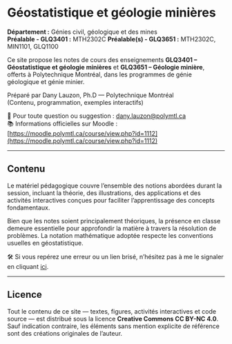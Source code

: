 # Géostatistique et géologie minières

**Département :** Génies civil, géologique et des mines  
**Préalable - GLQ3401 :** MTH2302C
**Préalable(s) - GLQ3651 :** MTH2302C, MIN1101, GLQ1100  

Ce site propose les notes de cours des enseignements **GLQ3401 – Géostatistique et géologie minières** et **GLQ3651 – Géologie minière**, offerts à Polytechnique Montréal, dans les programmes de génie géologique et génie minier.

Préparé par Dany Lauzon, Ph.D — Polytechnique Montréal  
(Contenu, programmation, exemples interactifs)

📧 Pour toute question ou suggestion : [dany.lauzon@polymtl.ca](mailto:dany.lauzon@polymtl.ca)  
📚 Informations officielles sur Moodle : [https://moodle.polymtl.ca/course/view.php?id=1112](https://moodle.polymtl.ca/course/view.php?id=1112)

---

## Contenu

Le matériel pédagogique couvre l’ensemble des notions abordées durant la session, incluant la théorie, des illustrations, des applications et des activités interactives conçues pour faciliter l’apprentissage des concepts fondamentaux.

Bien que les notes soient principalement théoriques, la présence en classe demeure essentielle pour approfondir la matière à travers la résolution de problèmes. La notation mathématique adoptée respecte les conventions usuelles en géostatistique.

🛠️ Si vous repérez une erreur ou un lien brisé, n’hésitez pas à me le signaler en cliquant [ici](mailto:dany.lauzon@polymtl.ca).


---

## Licence

Tout le contenu de ce site — textes, figures, activités interactives et code source — est distribué sous la licence **Creative Commons CC BY-NC 4.0**.  
Sauf indication contraire, les éléments sans mention explicite de référence sont des créations originales de l’auteur.
